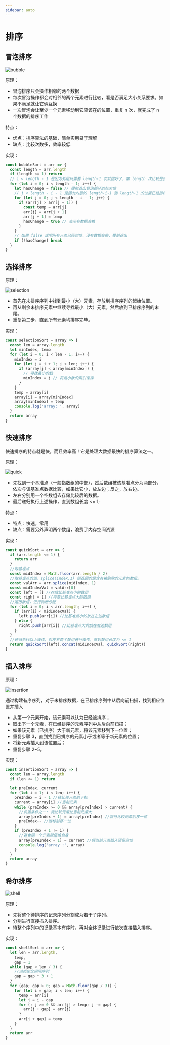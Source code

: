 ```yaml
---
sidebar: auto
---
```


# 排序

## 冒泡排序

![bubble](./images/bubble.gif)

原理：

- 冒泡排序只会操作相邻的两个数据
- 每次冒泡操作都会对相邻的两个元素进行比较，看是否满足大小关系要求。如果不满足就让它俩互换
- 一次冒泡会让至少一个元素移动到它应该在的位置，重复 n 次，就完成了 n 个数据的排序工作

特点：

- 优点：排序算法的基础，简单实用易于理解
- 缺点：比较次数多，效率较低

实现：

```js
const bubbleSort = arr => {
  const length = arr.length
  if (length <= 1) return
  // i < length - 1 是因为外层只需要 length-1 次就排好了，第 length 次比较是多余的。
  for (let i = 0; i < length - 1; i++) {
    let hasChange = false // 提前退出冒泡循环的标志位
    // j < length - i - 1 是因为内层的 length-i-1 到 length-1 的位置已经排好了，不需要再比较一次。
    for (let j = 0; j < length - i - 1; j++) {
      if (arr[j] > arr[j + 1]) {
        const temp = arr[j]
        arr[j] = arr[j + 1]
        arr[j + 1] = temp
        hasChange = true // 表示有数据交换
      }
    }
    // 如果 false 说明所有元素已经到位，没有数据交换，提前退出
    if (!hasChange) break
  }
}
```

## 选择排序

原理：

![selection](./images/selection.gif)

- 首先在未排序序列中找到最小（大）元素，存放到排序序列的起始位置。
- 再从剩余未排序元素中继续寻找最小（大）元素，然后放到已排序序列的末尾。
- 重复第二步，直到所有元素均排序完毕。

实现：

```js
const selectionSort = array => {
  const len = array.length
  let minIndex, temp
  for (let i = 0; i < len - 1; i++) {
    minIndex = i
    for (let j = i + 1; j < len; j++) {
      if (array[j] < array[minIndex]) {
        // 寻找最小的数
        minIndex = j // 将最小数的索引保存
      }
    }
    temp = array[i]
    array[i] = array[minIndex]
    array[minIndex] = temp
    console.log('array: ', array)
  }
  return array
}
```

## 快速排序

快速排序的特点就是快，而且效率高！它是处理大数据最快的排序算法之一。

原理：

![quick](./images/quick.gif)

- 先找到一个基准点（一般指数组的中部），然后数组被该基准点分为两部分，依次与该基准点数据比较，如果比它小，放左边；反之，放右边。
- 左右分别用一个空数组去存储比较后的数据。
- 最后递归执行上述操作，直到数组长度 <= 1;

特点：

- 特点：快速，常用
- 缺点：需要另外声明两个数组，浪费了内存空间资源

实现：

```js
const quickSort = arr => {
  if (arr.length <= 1) {
    return arr
  }
  //取基准点
  const midIndex = Math.floor(arr.length / 2)
  //取基准点的值，splice(index,1) 则返回的是含有被删除的元素的数组。
  const valArr = arr.splice(midIndex, 1)
  const midIndexVal = valArr[0]
  const left = [] //存放比基准点小的数组
  const right = [] //存放比基准点大的数组
  //遍历数组，进行判断分配
  for (let i = 0; i < arr.length; i++) {
    if (arr[i] < midIndexVal) {
      left.push(arr[i]) //比基准点小的放在左边数组
    } else {
      right.push(arr[i]) //比基准点大的放在右边数组
    }
  }
  //递归执行以上操作，对左右两个数组进行操作，直到数组长度为 <= 1
  return quickSort(left).concat(midIndexVal, quickSort(right))
}
```

## 插入排序

原理：

![insertion](./images/insertion.gif)

通过构建有序序列，对于未排序数据，在已排序序列中从后向前扫描，找到相应位置并插入

- 从第一个元素开始，该元素可以认为已经被排序；
- 取出下一个元素，在已经排序的元素序列中从后向前扫描；
- 如果该元素（已排序）大于新元素，将该元素移到下一位置；
- 重复步骤 3，直到找到已排序的元素小于或者等于新元素的位置；
- 将新元素插入到该位置后；
- 重复步骤 2~5。

实现：

```js
const insertionSort = array => {
  const len = array.length
  if (len <= 1) return

  let preIndex, current
  for (let i = 1; i < len; i++) {
    preIndex = i - 1 //待比较元素的下标
    current = array[i] //当前元素
    while (preIndex >= 0 && array[preIndex] > current) {
      //前置条件之一: 待比较元素比当前元素大
      array[preIndex + 1] = array[preIndex] //将待比较元素后移一位
      preIndex-- //游标前移一位
    }
    if (preIndex + 1 != i) {
      //避免同一个元素赋值给自身
      array[preIndex + 1] = current //将当前元素插入预留空位
      console.log('array :', array)
    }
  }
  return array
}
```

## 希尔排序

![shell](./images/shell.gif)

原理：

- 先将整个待排序的记录序列分割成为若干子序列。
- 分别进行直接插入排序。
- 待整个序列中的记录基本有序时，再对全体记录进行依次直接插入排序。

实现：

```js
const shellSort = arr => {
  let len = arr.length,
    temp,
    gap = 1
  while (gap < len / 3) {
    //动态定义间隔序列
    gap = gap * 3 + 1
  }
  for (gap; gap > 0; gap = Math.floor(gap / 3)) {
    for (let i = gap; i < len; i++) {
      temp = arr[i]
      let j = i - gap
      for (; j >= 0 && arr[j] > temp; j -= gap) {
        arr[j + gap] = arr[j]
      }
      arr[j + gap] = temp
    }
  }
  return arr
}
```